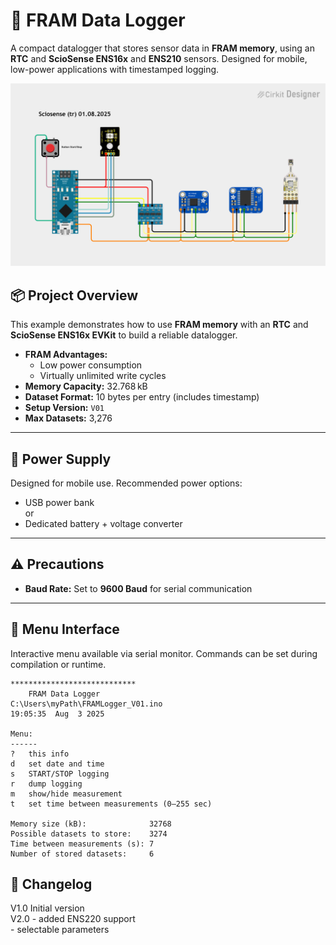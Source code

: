 # 📝 FRAM Data Logger

A compact datalogger that stores sensor data in **FRAM memory**, using an **RTC** and **ScioSense ENS16x** and **ENS210** sensors. Designed for mobile, low-power applications with timestamped logging.

<img src="./pic/FRAM_DATA_Logger_V01.png" width="800" alt="FRAM Data Logger V01">

## 📦 Project Overview

This example demonstrates how to use **FRAM memory** with an **RTC** and **ScioSense ENS16x EVKit** to build a reliable datalogger.

- **FRAM Advantages:**  
  - Low power consumption  
  - Virtually unlimited write cycles  
- **Memory Capacity:** 32.768 kB  
- **Dataset Format:** 10 bytes per entry (includes timestamp)  
- **Setup Version:** `V01`  
- **Max Datasets:** 3,276

---

## 🔋 Power Supply

Designed for mobile use. Recommended power options:

- USB power bank<br>
  or<br>
- Dedicated battery + voltage converter

---

## ⚠️ Precautions

- **Baud Rate:** Set to **9600 Baud** for serial communication

---

## 📖 Menu Interface

Interactive menu available via serial monitor. Commands can be set during compilation or runtime.

```arduino
****************************
    FRAM Data Logger
C:\Users\myPath\FRAMLogger_V01.ino
19:05:35  Aug  3 2025

Menu:
------
?   this info
d   set date and time
s   START/STOP logging
r   dump logging
m   show/hide measurement
t   set time between measurements (0–255 sec)

Memory size (kB):              32768
Possible datasets to store:    3274
Time between measurements (s): 7
Number of stored datasets:     6
```


## 🔄 Changelog
V1.0  Initial version  
V2.0  - added ENS220 support  
      - selectable parameters  
